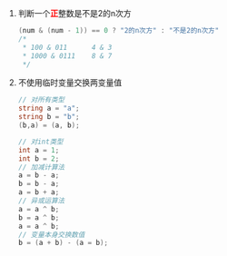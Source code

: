 1. 判断一个<font color='red'>**正**</font>整数是不是2的n次方

   ```C#
   (num & (num - 1)) == 0 ? "2的n次方" : "不是2的n次方"
   /*
    * 100 & 011      4 & 3
    * 1000 & 0111    8 & 7
    */
   ```

2. 不使用临时变量交换两变量值

   ```C#
   // 对所有类型
   string a = "a";
   string b = "b";
   (b,a) = (a, b);
   ```

   ```C#
   // 对int类型
   int a = 1;
   int b = 2;
   // 加减计算法
   a = b - a;
   b = b - a;
   a = b + a;
   // 异或运算法
   a = a ^ b;
   b = a ^ b;
   a = a ^ b;
   // 变量本身交换数值
   b = (a + b) - (a = b);
   ```
